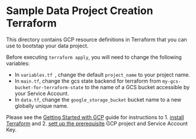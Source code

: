 # Sample Data Project Creation Terraform

This directory contains GCP resource definitions in Terraform that you can use to bootstap your data project.

Before executing `terraform apply`, you will need to change the following variables:
- In `variables.tf `, change the default `project_name` to your project name.
- In `main.tf`, change the gcs state backend for terraform from `my-gcs-bucket-for-terraform-state` to the name of a GCS bucket accessible by your Service Account.
- In `data.tf`,  change the `google_storage_bucket` bucket name to a new globally unique name.

Please see the [Getting Started with GCP](https://learn.hashicorp.com/terraform/gcp/intro) guide for instructions to 1. [install Terraform](https://learn.hashicorp.com/terraform/gcp/install) and 2. [sett up the prerequisite](https://learn.hashicorp.com/terraform/gcp/build) GCP project and Service Account Key.